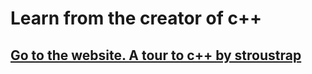 # Learn from the creator of c++
## [Go to the website. A tour to c++ by stroustrap](https://isocpp.org/tour)